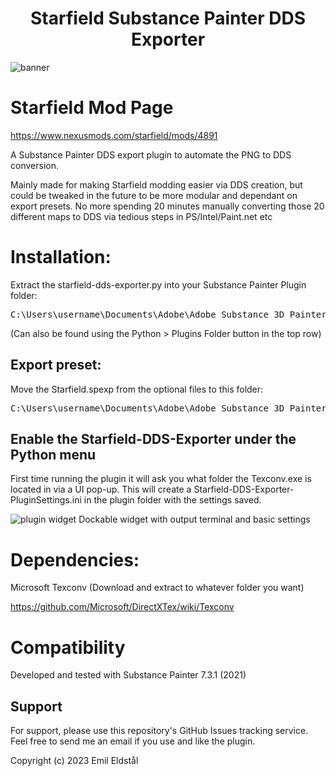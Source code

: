 <h1 align="center">
Starfield Substance Painter DDS Exporter
</h1>

![banner](https://staticdelivery.nexusmods.com/mods/4187/images/4891/4891-1696725885-1834762162.png)

# Starfield Mod Page
https://www.nexusmods.com/starfield/mods/4891

A Substance Painter DDS export plugin to automate the PNG to DDS conversion.

Mainly made for making Starfield modding easier via DDS creation, but could be tweaked in the future to be more modular and dependant on export presets.
No more spending 20 minutes manually converting those 20 different maps to DDS via tedious steps in PS/Intel/Paint.net etc

# Installation:
Extract the starfield-dds-exporter.py into your Substance Painter Plugin folder:
<pre>
C:\Users\username\Documents\Adobe\Adobe Substance 3D Painter\python\plugins
</pre>

(Can also be found using the Python > Plugins Folder button in the top row)

## Export preset:
Move the Starfield.spexp from the optional files to this folder: 
<pre>
C:\Users\username\Documents\Adobe\Adobe Substance 3D Painter\assets\export-presets
</pre>

## Enable the Starfield-DDS-Exporter under the Python menu
First time running the plugin it will ask you what folder the Texconv.exe is located in via a UI pop-up. This will create a Starfield-DDS-Exporter-PluginSettings.ini in the plugin folder with the settings saved.

![plugin widget](https://staticdelivery.nexusmods.com/mods/4187/images/4891/4891-1696725603-1907132508.png)
Dockable widget with output terminal and basic settings

# Dependencies:
Microsoft Texconv (Download and extract to whatever folder you want)

https://github.com/Microsoft/DirectXTex/wiki/Texconv

# Compatibility
Developed and tested with Substance Painter 7.3.1 (2021)

## Support
For support, please use this repository's GitHub Issues tracking service. Feel free to send me an email if you use and like the plugin.

Copyright (c) 2023 Emil Eldstål
